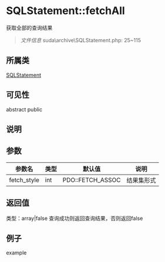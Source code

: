 # SQLStatement::fetchAll
获取全部的查询结果
> *文件信息* suda\archive\SQLStatement.php: 25~115
## 所属类 

[SQLStatement](../SQLStatement.md)

## 可见性

abstract  public  
## 说明



## 参数

| 参数名 | 类型 | 默认值 | 说明 |
|--------|-----|-------|-------|
| fetch_style |  int | PDO::FETCH_ASSOC |  结果集形式 |

## 返回值
类型：array|false
 查询成功则返回查询结果，否则返回false

## 例子

example